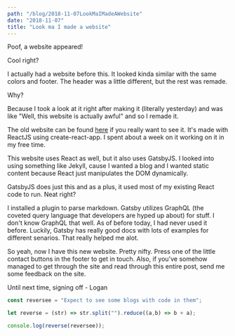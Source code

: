 ```yaml
---
path: "/blog/2018-11-07LookMaIMadeAWebsite"
date: "2018-11-07"
title: "Look ma I made a website"
---
```


Poof, a website appeared!

Cool right?

I actually had a website before this.
It looked kinda similar with the same colors and footer.
The header was a little different,
but the rest was remade. 

Why?

Because I took a look at it right after making it (literally yesterday) and was like
"Well, this website is actually awful"
and so I remade it.

The old website can be found [here](https://github.com/Smarticles101/loganstucki.me)
if you really want to see it. It's made with ReactJS using create-react-app.
I spent about a week on it working on it in my free time.

This website uses React as well, but it also uses GatsbyJS.
I looked into using something like Jekyll, cause I wanted a blog
and I wanted static content because React just manipulates the DOM dynamically.

GatsbyJS does just this and as a plus, it used most of my existing React code
to run. Neat right?

I installed a plugin to parse markdown. Gatsby utilizes GraphQL (the coveted
query language that developers are hyped up about) for stuff. I don't know GraphQL that well.
As of before today, I had never used it before. Luckily, Gatsby has really good docs
with lots of examples for different senarios. That really helped me alot.

So yeah, now I have this new website. Pretty nifty. Press one of the little contact
buttons in the footer to get in touch. Also, if you've somehow managed to get through
the site and read through this entire post, send me some feedback on the site.

Until next time, signing off - Logan

```javascript
const reversee = "Expect to see some blogs with code in them";

let reverse = (str) => str.split("").reduce((a,b) => b + a);

console.log(reverse(reversee));
```
